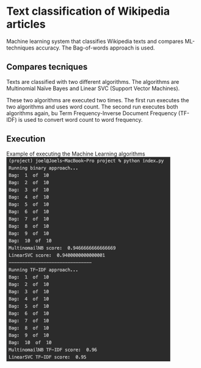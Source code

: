 # Text classification of Wikipedia articles
Machine learning system that classifies Wikipedia texts and compares ML-techniques accuracy.
The Bag-of-words approach is used.

## Compares tecniques
Texts are classified with two different algorithms.
The algorithms are Multinomial Naïve Bayes and Linear SVC (Support Vector Machines).

These two algorithms are executed two times.
The first run executes the two algorithms and uses word count.
The second run executes both algorithms again, bu Term Frequency-Inverse Document Frequency (TF-IDF) is used to convert word count to word frequency.

## Execution
Example of executing the Machine Learning algorithms
![Screenshot of terminal, after execution](/images/screenshot.png)
